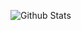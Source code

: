 

![Github Stats](https://github-readme-stats.vercel.app/api?username=liangzilixueha&bg_color=30,e96443,904e95&title_color=fff&text_color=fff)
